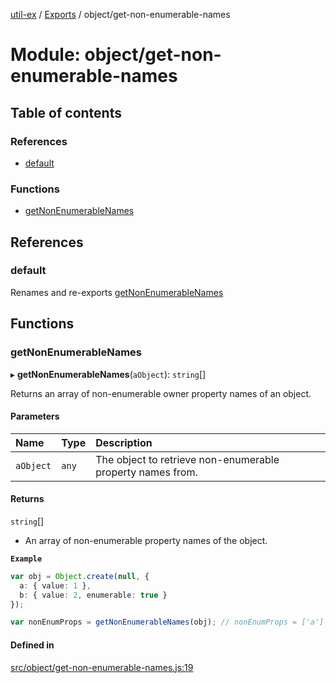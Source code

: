 [util-ex](../README.md) / [Exports](../modules.md) / object/get-non-enumerable-names

# Module: object/get-non-enumerable-names

## Table of contents

### References

- [default](object_get_non_enumerable_names.md#default)

### Functions

- [getNonEnumerableNames](object_get_non_enumerable_names.md#getnonenumerablenames)

## References

### default

Renames and re-exports [getNonEnumerableNames](object_get_non_enumerable_names.md#getnonenumerablenames)

## Functions

### getNonEnumerableNames

▸ **getNonEnumerableNames**(`aObject`): `string`[]

Returns an array of non-enumerable owner property names of an object.

#### Parameters

| Name | Type | Description |
| :------ | :------ | :------ |
| `aObject` | `any` | The object to retrieve non-enumerable property names from. |

#### Returns

`string`[]

- An array of non-enumerable property names of the object.

**`Example`**

```ts
var obj = Object.create(null, {
  a: { value: 1 },
  b: { value: 2, enumerable: true }
});

var nonEnumProps = getNonEnumerableNames(obj); // nonEnumProps = ['a']
```

#### Defined in

[src/object/get-non-enumerable-names.js:19](https://github.com/snowyu/util-ex.js/blob/c071696/src/object/get-non-enumerable-names.js#L19)
